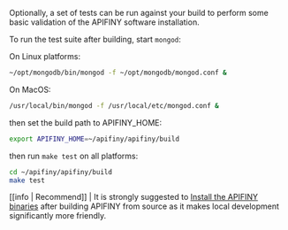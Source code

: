 
Optionally, a set of tests can be run against your build to perform some basic validation of the APIFINY software installation.

To run the test suite after building, start `mongod`:

On Linux platforms:
```sh
~/opt/mongodb/bin/mongod -f ~/opt/mongodb/mongod.conf &
```

On MacOS:
```sh
/usr/local/bin/mongod -f /usr/local/etc/mongod.conf &
```

then set the build path to APIFINY_HOME:
```sh
export APIFINY_HOME=~/apifiny/apifiny/build
```

then run `make test` on all platforms:

```sh
cd ~/apifiny/apifiny/build
make test
```

[[info | Recommend]]
| It is strongly suggested to [Install the APIFINY binaries](03_install-apifiny-binaries.md) after building APIFINY from source as it makes local development significantly more friendly.
